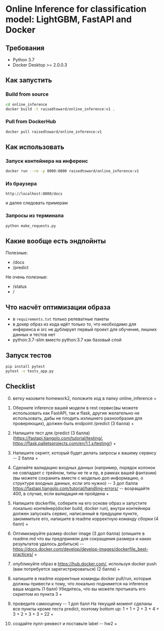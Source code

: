 # Online Inference for classification model: LightGBM, FastAPI and Docker

## Требования

- Python 3.7
- Docker Desktop >= 2.0.0.3

## Как запустить

### Build from source

```bash
cd online_inference
docker build -t raisedtoward/online_inference:v1 .
```

### Pull from DockerHub

```bash
docker pull raisedtoward/online_inference:v1
```

## Как использовать

### Запуск контейнера на инференс

```bash
docker run --rm -p 8000:8000 raisedtoward/online_inference:v1
```

### Из браузера
```
http://localhost:8000/docs
```
и далее следовать примерам

### Запросы из терминала
```bash
python make_requests.py
```

## Какие вообще есть эндпойнты 
Полезные:
- /docs
- /predict

Не очень полезные:
- /status
- /

## Что насчёт оптимизации образа

- в `requirements.txt` только релеватные пакеты
- в докер образ из кода идёт только то, что необходимо для инференса и src не дублирует первый проект для обучения, лишних данных и тестов нет
- python:3.7-slim вместо python:3.7 как базовый слой

	
## Запуск тестов

```bash
pip install pytest
pytest -v tests_app.py
```

## Checklist

0) ветку назовите homework2, положите код в папку online_inference
\+

1) Оберните inference вашей модели в rest сервис(вы можете использовать как FastAPI, так и flask, другие желательно не использовать, дабы не плодить излишнего разнообразия для проверяющих), должен быть endpoint /predict (3 балла)
\+

2) Напишите тест для /predict  (3 балла) (https://fastapi.tiangolo.com/tutorial/testing/, https://flask.palletsprojects.com/en/1.1.x/testing/)
\+

3) Напишите скрипт, который будет делать запросы к вашему сервису -- 2 балла
\+

4) Сделайте валидацию входных данных (например, порядок колонок не совпадает с трейном, типы не те и пр, в рамках вашей фантазии)  (вы можете сохранить вместе с моделью доп информацию, о структуре входных данных, если это нужно) -- 3 доп балла
https://fastapi.tiangolo.com/tutorial/handling-errors/ -- возращайте 400, в случае, если валидация не пройдена
\+

5) Напишите dockerfile, соберите на его основе образ и запустите локально контейнер(docker build, docker run), внутри контейнера должен запускать сервис, написанный в предущем пункте, закоммитьте его, напишите в readme корректную команду сборки (4 балл)
\+

6) Оптимизируйте размер docker image (3 доп балла) (опишите в readme.md что вы предприняли для сокращения размера и каких результатов удалось добиться)  -- https://docs.docker.com/develop/develop-images/dockerfile_best-practices/
\+

7) опубликуйте образ в https://hub.docker.com/, используя docker push (вам потребуется зарегистрироваться) (2 балла)
\+
8) напишите в readme корректные команды docker pull/run, которые должны привести к тому, что локально поднимется на inference ваша модель (1 балл)
Убедитесь, что вы можете протыкать его скриптом из пункта 3
\+
5) проведите самооценку -- 1 доп балл
На текущий момент сделаны все пункты кроме теста predict, поэтому bottom up:
1 + 1 + 2 + 3 + 4 + 3 + 2 + 3 + 3 = 22
\+ 
6) создайте пулл-реквест и поставьте label -- hw2
\+
